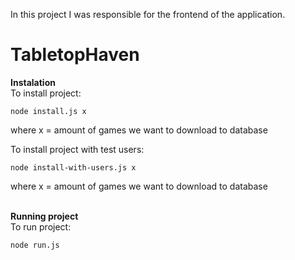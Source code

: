 In this project I was responsible for the frontend of the application.

# TabletopHaven

**Instalation**<br />
To install project:
```
node install.js x
```
where x = amount of games we want to download to database<br />

To install project with test users:
```
node install-with-users.js x
```
where x = amount of games we want to download to database<br /><br />

**Running project**<br />
To run project:
```
node run.js
```
